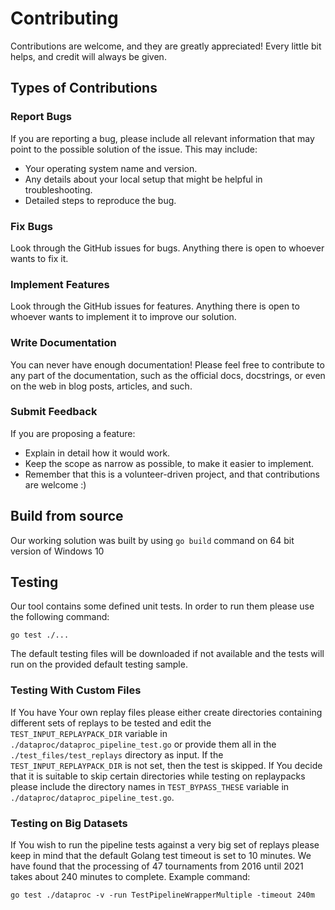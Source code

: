 # Contributing

Contributions are welcome, and they are greatly appreciated! Every little bit
helps, and credit will always be given.

## Types of Contributions

### Report Bugs

If you are reporting a bug, please include all relevant information that may point to the possible solution of the issue. This may include:

* Your operating system name and version.
* Any details about your local setup that might be helpful in troubleshooting.
* Detailed steps to reproduce the bug.

### Fix Bugs

Look through the GitHub issues for bugs. Anything there is open to whoever wants to fix it.

### Implement Features

Look through the GitHub issues for features. Anything there is open to whoever wants to implement it to improve our solution.

### Write Documentation

You can never have enough documentation! Please feel free to contribute to any
part of the documentation, such as the official docs, docstrings, or even
on the web in blog posts, articles, and such.

### Submit Feedback

If you are proposing a feature:

* Explain in detail how it would work.
* Keep the scope as narrow as possible, to make it easier to implement.
* Remember that this is a volunteer-driven project, and that contributions
  are welcome :)

## Build from source

Our working solution was built by using ```go build``` command on 64 bit version of Windows 10

## Testing

Our tool contains some defined unit tests. In order to run them please use the following command:

```go test ./...```

The default testing files will be downloaded if not available and the tests will run on the provided default testing sample.

### Testing With Custom Files

If You have Your own replay files please either create directories containing different sets of replays to be tested and edit the ```TEST_INPUT_REPLAYPACK_DIR``` variable in ```./dataproc/dataproc_pipeline_test.go``` or provide them all in the ```./test_files/test_replays``` directory as input. If the ```TEST_INPUT_REPLAYPACK_DIR``` is not set, then the test is skipped. If You decide that it is suitable to skip certain directories while testing on replaypacks please include the directory names in ```TEST_BYPASS_THESE``` variable in ```./dataproc/dataproc_pipeline_test.go```.

### Testing on Big Datasets

If You wish to run the pipeline tests against a very big set of replays please keep in mind that the default Golang test timeout is set to 10 minutes. We have found that the processing of 47 tournaments from 2016 until 2021 takes about 240 minutes to complete. Example command:

```go test ./dataproc -v -run TestPipelineWrapperMultiple -timeout 240m```